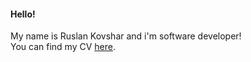 #### Hello!  
My name is Ruslan Kovshar and i'm software developer!  
You can find my CV [here](https://github.com/RuslanKovshar/RuslanKovshar.github.io/blob/master/ruslan_kovshar_cv.docx?raw=true).

